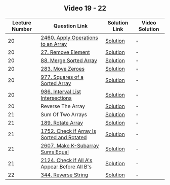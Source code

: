 <div align = "center"><h2>Video 19 - 22</h2></div>


| Lecture Number | Question Link | Solution Link | Video Solution |
|----------------|---------------|---------------|----------------|
| 20             | [2460. Apply Operations to an Array](https://leetcode.com/problems/apply-operations-to-an-array) | [Solution](https://github.com/shyama7004/LeetcodeProblems/blob/main/Problems%20Day%2021-30/2460.%20Apply%20Operations%20to%20an%20Array(20).md) | - |
| 20             | [27. Remove Element](https://leetcode.com/problems/remove-element) | [Solution](https://github.com/shyama7004/LeetcodeProblems/blob/main/Problems%20Day%2021-30/27.%20Remove%20Element(20).md) | - |
| 20             | [88. Merge Sorted Array](https://leetcode.com/problems/merge-sorted-array) | [Solution](https://github.com/shyama7004/LeetcodeProblems/blob/main/Problems%20Day%2021-30/88.%20Merge%20Sorted%20Array(20).md) | - |
| 20             | [283. Move Zeroes](https://leetcode.com/problems/move-zeroes) | [Solution](https://github.com/shyama7004/LeetcodeProblems/blob/main/Problems%20Day%2021-30/283.%20Move%20Zeroes(20).md) | - |
| 20             | [977. Squares of a Sorted Array](https://leetcode.com/problems/squares-of-a-sorted-array) | [Solution](https://github.com/shyama7004/LeetcodeProblems/blob/main/Problems%20Day%2021-30/977.%20Squares%20of%20a%20Sorted%20Array(20).md) | - |
| 20             | [986. Interval List Intersections](https://leetcode.com/problems/interval-list-intersections) | [Solution](https://github.com/shyama7004/LeetcodeProblems/blob/main/Problems%20Day%2021-30/986.%20Interval%20List%20Intersections(20).md) | - |
| 20             | Reverse The Array | [Solution](https://github.com/shyama7004/LeetcodeProblems/blob/main/Problems%20Day%2021-30/Reverse%20The%20Array(20).md) | - |
| 21             | Sum Of Two Arrays | [Solution](https://github.com/shyama7004/LeetcodeProblems/blob/main/Problems%20Day%2021-30/Sum%20Of%20Two%20Arrays(21).md) | - |
| 21             | [189. Rotate Array](https://leetcode.com/problems/rotate-array/description/) | [Solution](https://github.com/shyama7004/LeetcodeProblems/blob/main/Problems%20Day%2021-30/Rotate%20Array(21).md) | - |
| 21             | [1752. Check if Array Is Sorted and Rotated](https://leetcode.com/problems/check-if-array-is-sorted-and-rotated) | [Solution](https://github.com/shyama7004/LeetcodeProblems/blob/main/Problems%20Day%2021-30/1752.%20Check%20if%20Array%20Is%20Sorted%20and%20Rotated(21).md) | - |
| 21             | [2607. Make K-Subarray Sums Equal](https://leetcode.com/problems/make-k-subarray-sums-equal) | [Solution](https://github.com/shyama7004/LeetcodeProblems/blob/main/Problems%20Day%2021-30/2607.%20Make%20K-Subarray%20Sums%20Equal(21).md) | - |
| 21             | [2124. Check if All A's Appear Before All B's](https://leetcode.com/problems/check-if-all-as-appear-before-all-bs) | [Solution](https://github.com/shyama7004/LeetcodeProblems/blob/main/Problems%20Day%2021-30/2124.%20Check%20if%20All%20A's%20Appear%20Before%20All%20B's(21).md) | - |
| 22             | [344. Reverse String](https://leetcode.com/problems/reverse-string) | [Solution](https://github.com/shyama7004/LeetcodeProblems/blob/main/Problems%20Day%2021-30/344.%20Reverse%20String(22).md) | - |
